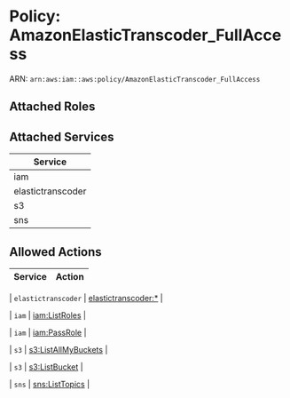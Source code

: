 # Policy: AmazonElasticTranscoder_FullAccess

ARN: `arn:aws:iam::aws:policy/AmazonElasticTranscoder_FullAccess`

## Attached Roles

## Attached Services

| Service |
|---------|
| iam |
| elastictranscoder |
| s3 |
| sns |

## Allowed Actions

| Service | Action |
|:-------:|--------|

| `elastictranscoder` | [elastictranscoder:*](../actions.md#elastictranscoder:all) |

| `iam` | [iam:ListRoles](../actions.md#iam:listroles) |

| `iam` | [iam:PassRole](../actions.md#iam:passrole) |

| `s3` | [s3:ListAllMyBuckets](../actions.md#s3:listallmybuckets) |

| `s3` | [s3:ListBucket](../actions.md#s3:listbucket) |

| `sns` | [sns:ListTopics](../actions.md#sns:listtopics) |
